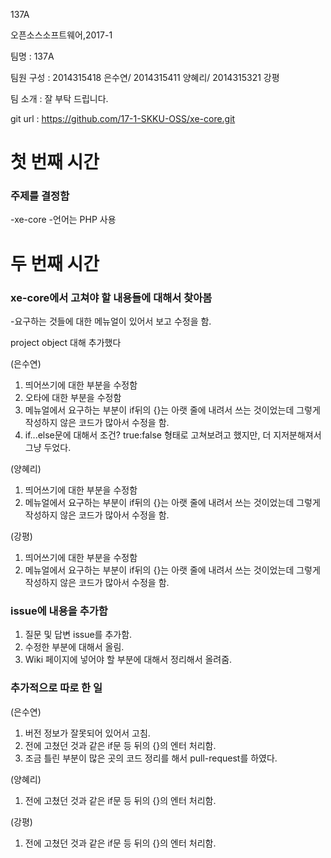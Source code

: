 
137A

오픈소스소프트웨어,2017-1


팀명 : 137A


팀원 구성 : 2014315418 은수연/ 2014315411 양혜리/ 2014315321 강평


팀 소개 : 잘 부탁 드립니다.

git url : https://github.com/17-1-SKKU-OSS/xe-core.git


# 첫 번째 시간
### 주제를 결정함
-xe-core
-언어는 PHP 사용
# 두 번째 시간
### xe-core에서 고쳐야 할 내용들에 대해서 찾아봄
-요구하는 것들에 대한 메뉴얼이 있어서 보고 수정을 함.

project object 대해 추가했다

(은수연)
1. 띄어쓰기에 대한 부분을 수정함
2. 오타에 대한 부분을 수정함
3. 메뉴얼에서 요구하는 부분이 if뒤의 {}는 아랫 줄에 내려서 쓰는 것이었는데 그렇게 작성하지 않은 코드가 많아서 수정을 함.
4. if...else문에 대해서 조건? true:false 형태로 고쳐보려고 했지만, 더 지저분해져서 그냥 두었다.

(양혜리)
1. 띄어쓰기에 대한 부분을 수정함
2. 메뉴얼에서 요구하는 부분이 if뒤의 {}는 아랫 줄에 내려서 쓰는 것이었는데 그렇게 작성하지 않은 코드가 많아서 수정을 함.

(강평)
1. 띄어쓰기에 대한 부분을 수정함
2. 메뉴얼에서 요구하는 부분이 if뒤의 {}는 아랫 줄에 내려서 쓰는 것이었는데 그렇게 작성하지 않은 코드가 많아서 수정을 함.

### issue에 내용을 추가함
1. 질문 및 답변 issue를 추가함.
2. 수정한 부분에 대해서 올림.
3. Wiki 페이지에 넣어야 할 부분에 대해서 정리해서 올려줌.

### 추가적으로 따로 한 일

(은수연)
1. 버전 정보가 잘못되어 있어서 고침.
2. 전에 고쳤던 것과 같은 if문 등 뒤의 {}의 엔터 처리함.
3. 조금 틀린 부분이 많은 곳의 코드 정리를 해서 pull-request를 하였다.

(양혜리)
1. 전에 고쳤던 것과 같은 if문 등 뒤의 {}의 엔터 처리함.

(강평)
1. 전에 고쳤던 것과 같은 if문 등 뒤의 {}의 엔터 처리함.
